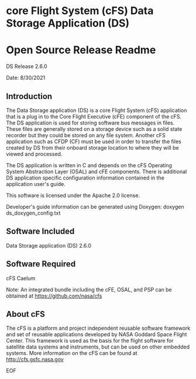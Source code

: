 core Flight System (cFS) Data Storage Application (DS)
======================================================

Open Source Release Readme
==========================

DS Release 2.6.0

Date: 8/30/2021

Introduction
-------------
  The Data Storage application (DS) is a core Flight System (cFS) application 
  that is a plug in to the Core Flight Executive (cFE) component of the cFS.  
  The DS application is used for storing software bus messages in files. These 
  files are generally stored on a storage device such as a solid state recorder 
  but they could be stored on any file system. Another cFS application such as 
  CFDP (CF) must be used in order to transfer the files created by DS from 
  their onboard storage location to where they will be viewed and processed.

  The DS application is written in C and depends on the cFS Operating System
  Abstraction Layer (OSAL) and cFE components.  There is additional DS application
  specific configuration information contained in the application user's guide.

  This software is licensed under the Apache 2.0 license.

  Developer's guide information can be generated using Doxygen:
  doxygen ds_doxygen_config.txt

Software Included
------------------

  Data Storage application (DS) 2.6.0


Software Required
------------------

 cFS Caelum

 Note: An integrated bundle including the cFE, OSAL, and PSP can
 be obtained at https://github.com/nasa/cfs

About cFS
----------
  The cFS is a platform and project independent reusable software framework and
  set of reusable applications developed by NASA Goddard Space Flight Center.
  This framework is used as the basis for the flight software for satellite data
  systems and instruments, but can be used on other embedded systems.  More
  information on the cFS can be found at http://cfs.gsfc.nasa.gov

EOF
